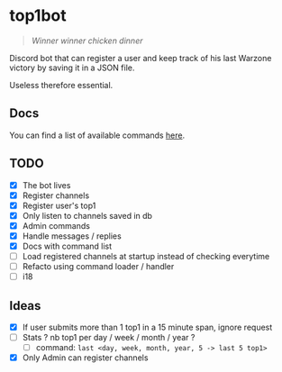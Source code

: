 # top1bot

>_Winner winner chicken dinner_

Discord bot that can register a user and keep track of his last Warzone victory by saving it in a JSON file.

Useless therefore essential.

## Docs
You can find a list of available commands [here](./DOCS).

## TODO
* [x] The bot lives
* [x] Register channels
* [x] Register user's top1
* [x] Only listen to channels saved in db
* [x] Admin commands
* [x] Handle messages / replies
* [x] Docs with command list
* [ ] Load registered channels at startup instead of checking everytime
* [ ] Refacto using command loader / handler
* [ ] i18

## Ideas

* [x] If user submits more than 1 top1 in a 15 minute span, ignore request
* [ ] Stats ? nb top1 per day / week / month / year ?
  * [ ] command: `last <day, week, month, year, 5 -> last 5 top1>`
* [x] Only Admin can register channels